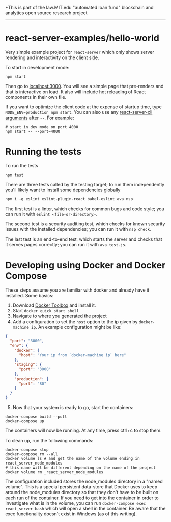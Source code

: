 *This is part of the law.MIT.edu "automated loan fund" blockchain and analytics open source research project


----

# react-server-examples/hello-world

Very simple example project for `react-server` which only shows server rendering
and interactivity on the client side.

To start in development mode:

```shell
npm start
```

Then go to [localhost:3000](http://localhost:3000/). You will see a simple page
that pre-renders and that is interactive on load. It also will include hot
reloading of React components in their own file.

If you want to optimize the client code at the expense of startup time, type
`NODE_ENV=production npm start`. You can also use any
[react-server-cli arguments](../../react-server-cli#setting-options-manually)
after `--`. For example:

```shell
# start in dev mode on port 4000
npm start -- --port=4000
```

# Running the tests

To run the tests

```shell
npm test
```

There are three tests called by the testing target; to run them independently
you'll likely want to install some dependencies globally

```shell
npm i -g eslint eslint-plugin-react babel-eslint ava nsp
```

The first test is a linter, which checks for common bugs and code style; you can
run it with `eslint <file-or-directory>`.

The second test is a security auditing test, which checks for known security
issues with the installed dependencies; you can run it with `nsp check`.

The last test is an end-to-end test, which starts the server and checks that it
serves pages correctly; you can run it with `ava test.js`.

# Developing using Docker and Docker Compose

These steps assume you are familiar with docker and already have it installed.
Some basics:

1. Download [Docker Toolbox](https://www.docker.com/products/docker-toolbox) and
    install it.
2. Start `docker quick start shell`
3. Navigate to where you generated the project
4. Add a configuration to set the `host` option to the ip given by
    `docker-machine ip`. An example configuration might be like:
```json
{
  "port": "3000",
  "env": {
    "docker": {
      "host": "Your ip from `docker-machine ip` here"
    },
    "staging": {
      "port": "3000"
    },
    "production": {
      "port": "80"
    }
  }
}
```
5. Now that your system is ready to go, start the containers:
```shell
docker-compose build --pull
docker-compose up
```

The containers will now be running. At any time, press ctrl+c to stop them.

To clean up, run the following commands:

```shell
docker-compose stop
docker-compose rm --all
docker volume ls # and get the name of the volume ending in react_server_node_modules
# this name will be different depending on the name of the project
docker volume rm _react_server_node_modules
```

The configuration included stores the node_modules directory in a "named volume".
This is a special persistent data-store that Docker uses to keep around the
node_modules directory so that they don't have to be built on each run of the
container. If you need to get into the container in order to investigate what
is in the volume, you can run `docker-compose exec react_server bash` which will
open a shell in the container. Be aware that the exec functionality doesn't
exist in Windows (as of this writing).
